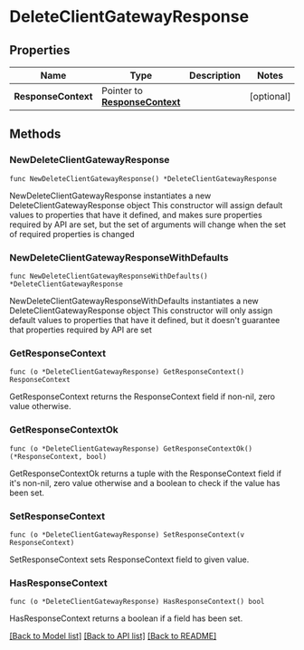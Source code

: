 # DeleteClientGatewayResponse

## Properties

Name | Type | Description | Notes
------------ | ------------- | ------------- | -------------
**ResponseContext** | Pointer to [**ResponseContext**](ResponseContext.md) |  | [optional] 

## Methods

### NewDeleteClientGatewayResponse

`func NewDeleteClientGatewayResponse() *DeleteClientGatewayResponse`

NewDeleteClientGatewayResponse instantiates a new DeleteClientGatewayResponse object
This constructor will assign default values to properties that have it defined,
and makes sure properties required by API are set, but the set of arguments
will change when the set of required properties is changed

### NewDeleteClientGatewayResponseWithDefaults

`func NewDeleteClientGatewayResponseWithDefaults() *DeleteClientGatewayResponse`

NewDeleteClientGatewayResponseWithDefaults instantiates a new DeleteClientGatewayResponse object
This constructor will only assign default values to properties that have it defined,
but it doesn't guarantee that properties required by API are set

### GetResponseContext

`func (o *DeleteClientGatewayResponse) GetResponseContext() ResponseContext`

GetResponseContext returns the ResponseContext field if non-nil, zero value otherwise.

### GetResponseContextOk

`func (o *DeleteClientGatewayResponse) GetResponseContextOk() (*ResponseContext, bool)`

GetResponseContextOk returns a tuple with the ResponseContext field if it's non-nil, zero value otherwise
and a boolean to check if the value has been set.

### SetResponseContext

`func (o *DeleteClientGatewayResponse) SetResponseContext(v ResponseContext)`

SetResponseContext sets ResponseContext field to given value.

### HasResponseContext

`func (o *DeleteClientGatewayResponse) HasResponseContext() bool`

HasResponseContext returns a boolean if a field has been set.


[[Back to Model list]](../README.md#documentation-for-models) [[Back to API list]](../README.md#documentation-for-api-endpoints) [[Back to README]](../README.md)


